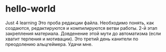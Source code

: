 # hello-world
Just 4 learning
Это проба редакции файла.
Необходимо понять, как создаются, редактируются и компилируются ветви работы.
2-й этап закрепления материала. Довденение этой мути до автоматизма (если хватит терпения и мотивации).
Это третий день канители по преодолению альцгеймера. Удачи мне.
